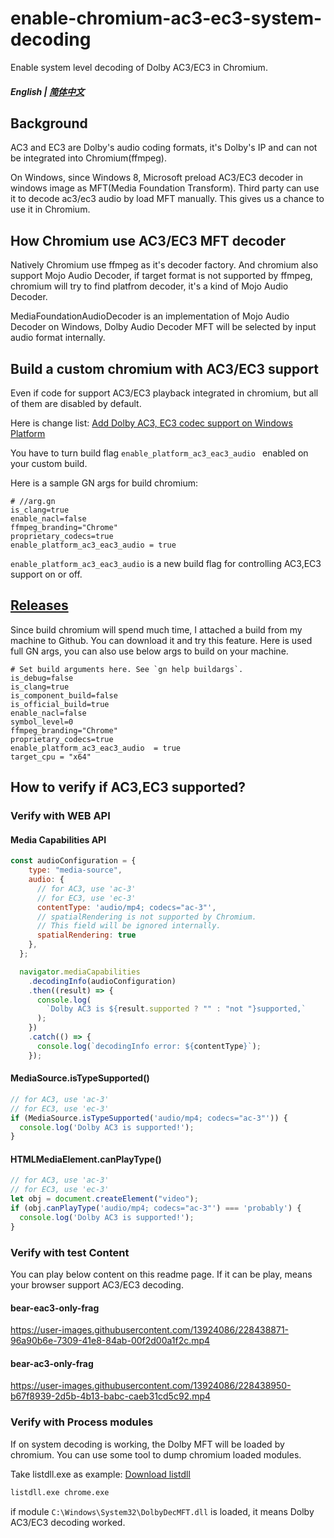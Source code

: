 # enable-chromium-ac3-ec3-system-decoding
Enable system level decoding of Dolby AC3/EC3 in Chromium.

##### English | [简体中文](./README.zh_cn.md)

## Background
AC3 and EC3 are Dolby's audio coding formats, it's Dolby's IP and can not be integrated into Chromium(ffmpeg).

On Windows, since Windows 8, Microsoft preload AC3/EC3 decoder in windows image as MFT(Media Foundation Transform). Third party can use it to decode ac3/ec3 audio by load MFT manually. This gives us a chance to use it in Chromium. 

## How Chromium use AC3/EC3 MFT decoder
Natively Chromium use ffmpeg as it's decoder factory. And chromium also support Mojo Audio Decoder, if target format is not supported by ffmpeg, chromium will try to find platfrom decoder, it's a kind of Mojo Audio Decoder.

MediaFoundationAudioDecoder is an implementation of Mojo Audio Decoder on Windows, Dolby Audio Decoder MFT will be selected by input audio format internally. 

## Build a custom chromium with AC3/EC3 support
Even if code for support AC3/EC3 playback integrated in chromium, but all of them are disabled by default.

Here is change list: [Add Dolby AC3, EC3 codec support on Windows Platform](https://chromium-review.googlesource.com/c/chromium/src/+/4116077)

You have to turn build flag `enable_platform_ac3_eac3_audio ` enabled on your custom build.

Here is a sample GN args for build chromium:

    # //arg.gn
    is_clang=true
    enable_nacl=false
    ffmpeg_branding="Chrome"
    proprietary_codecs=true
    enable_platform_ac3_eac3_audio = true

`enable_platform_ac3_eac3_audio` is a new build flag for controlling AC3,EC3 support on or off.

## [Releases](https://github.com/cjw1115/enable-chromium-ac3-ec3-system-decoding/releases)
Since build chromium will spend much time, I attached a build from my machine to Github. You can download it and try this feature.
Here is used full GN args, you can also use below args to build on your machine.

    # Set build arguments here. See `gn help buildargs`.
    is_debug=false
    is_clang=true
    is_component_build=false
    is_official_build=true
    enable_nacl=false
    symbol_level=0
    ffmpeg_branding="Chrome"
    proprietary_codecs=true
    enable_platform_ac3_eac3_audio  = true
    target_cpu = "x64"

## How to verify if AC3,EC3 supported?

### Verify with WEB API
#### Media Capabilities API
```javascript
const audioConfiguration = {
    type: "media-source",
    audio: {
      // for AC3, use 'ac-3'
      // for EC3, use 'ec-3'
      contentType: 'audio/mp4; codecs="ac-3"',
      // spatialRendering is not supported by Chromium.
      // This field will be ignored internally.
      spatialRendering: true
    },
  };

  navigator.mediaCapabilities
    .decodingInfo(audioConfiguration)
    .then((result) => {
      console.log(
        `Dolby AC3 is ${result.supported ? "" : "not "}supported,`
      );
    })
    .catch(() => {
      console.log(`decodingInfo error: ${contentType}`);
    });
```

#### MediaSource.isTypeSupported()
```javascript
// for AC3, use 'ac-3'
// for EC3, use 'ec-3'
if (MediaSource.isTypeSupported('audio/mp4; codecs="ac-3"')) {
  console.log('Dolby AC3 is supported!');
}
```

#### HTMLMediaElement.canPlayType()
```javascript
// for AC3, use 'ac-3'
// for EC3, use 'ec-3'
let obj = document.createElement("video");
if (obj.canPlayType('audio/mp4; codecs="ac-3"') === 'probably') {
  console.log('Dolby AC3 is supported!');
}
```
### Verify with test Content
You can play below content on this readme page. If it can be play, means your browser support AC3/EC3 decoding.
#### bear-eac3-only-frag
https://user-images.githubusercontent.com/13924086/228438871-96a90b6e-7309-41e8-84ab-00f2d00a1f2c.mp4
#### bear-ac3-only-frag
https://user-images.githubusercontent.com/13924086/228438950-b67f8939-2d5b-4b13-babc-caeb31cd5c92.mp4

### Verify with Process modules
If on system decoding is working, the Dolby MFT will be loaded by chromium. You can use some tool to dump chromium loaded modules.

Take listdll.exe as example: [Download listdll](https://learn.microsoft.com/en-us/sysinternals/downloads/listdlls)

```bash
listdll.exe chrome.exe
```
if module `C:\Windows\System32\DolbyDecMFT.dll` is loaded, it means Dolby AC3/EC3 decoding worked.
